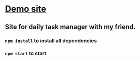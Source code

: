 <h1><a href='https://dailly.000webhostapp.com/'>Demo site</a></h1>

<h2>Site for daily task manager with my friend.</h2>

### `npm install` to install all dependencies

### `npm start` to start